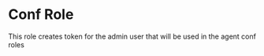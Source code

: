 Conf Role 
=========
This role creates token for the admin user that will be used in the agent conf roles